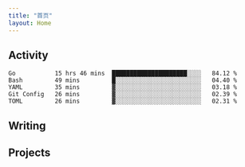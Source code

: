 ```yaml
---
title: "首页"
layout: Home
---
```


## Activity
<!--START_SECTION:waka-->
```text
Go           15 hrs 46 mins  █████████████████████░░░░   84.12 % 
Bash         49 mins         █░░░░░░░░░░░░░░░░░░░░░░░░   04.40 % 
YAML         35 mins         ▓░░░░░░░░░░░░░░░░░░░░░░░░   03.18 % 
Git Config   26 mins         ▓░░░░░░░░░░░░░░░░░░░░░░░░   02.39 % 
TOML         26 mins         ▓░░░░░░░░░░░░░░░░░░░░░░░░   02.31 % 
```
<!--END_SECTION:waka-->

## Writing
<PindedPosts />

## Projects
<Projects />
